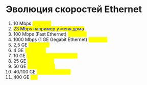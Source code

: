 # Эволюция скоростей Ethernet



1. 10 Mbps <mark style="color:yellow;">opt+UTP</mark>
2. &#x20;<mark style="color:blue;">23 Mbps например у меня до</mark><mark style="color:blue;">ма</mark>
3. 100 Mbps (Fast Ethernet) <mark style="color:yellow;">opt+UTP</mark>
4. 1000 Mbps (1 GE Gegabit Ethernet) <mark style="color:yellow;">opt+UTP</mark>
5. 2,5 GE <mark style="color:yellow;">UTP 5 cat</mark>
6. 4 GE <mark style="color:yellow;">UTP cat 5</mark>
7. 10 GE <mark style="color:yellow;">opt 1 lambda+UTP cat 6</mark>
8. 25 GE <mark style="color:yellow;">opt 1 lambda</mark>
9. 50 GE <mark style="color:yellow;">opt 2 lambda</mark>
10. 40/100 GE <mark style="color:yellow;">opt 4/10 lambda</mark>
11. 400 GE  <mark style="color:yellow;">opt</mark>&#x20;

